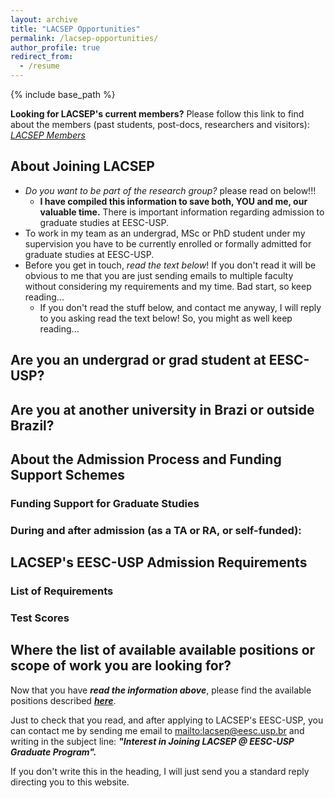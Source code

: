 ```yaml
---
layout: archive
title: "LACSEP Opportunities"
permalink: /lacsep-opportunities/
author_profile: true
redirect_from:
  - /resume
---
```


{% include base_path %}

**Looking for LACSEP's current members?** Please follow this link to find about the members (past students, post-docs, researchers and visitors): *[LACSEP Members](/lacsep-members/)*

## About Joining LACSEP

- *Do you want to be part of the research group?* please read on below!!!
  - **I have compiled this information to save both, YOU and me, our valuable time.** There is important information regarding admission to graduate studies at EESC-USP.
- To work in my team as an undergrad, MSc or PhD student under my supervision you have to be currently enrolled or formally admitted for graduate studies at EESC-USP.
- Before you get in touch, *read the text below*! If you don't read it will be obvious to me that you are just sending emails to multiple faculty without considering my requirements and my time. Bad start, so keep reading...
  - If you don't read the stuff below, and contact me anyway, I will reply to you asking read the text below! So, you might as well keep reading...

## Are you an undergrad or grad student at EESC-USP?

## Are you at another university in Brazi or outside Brazil?

## About the Admission Process and Funding Support Schemes

### Funding Support for Graduate Studies

### During and after admission (as a TA or RA, or self-funded):

## LACSEP's EESC-USP Admission Requirements

### List of Requirements

### Test Scores

## Where the list of available available positions or scope of work you are looking for?
Now that you have ***read the information above***, please find the available positions described [***here***](https://lacsep.github.io/lacsep-recruiting/).

Just to check that you read, and after applying to LACSEP's EESC-USP, you can contact me by sending me email to <mailto:lacsep@eesc.usp.br> and writing in the subject line: ***"Interest in Joining LACSEP @ EESC-USP Graduate Program".***

If you don't write this in the heading, I will just send you a standard reply directing you to this website.

